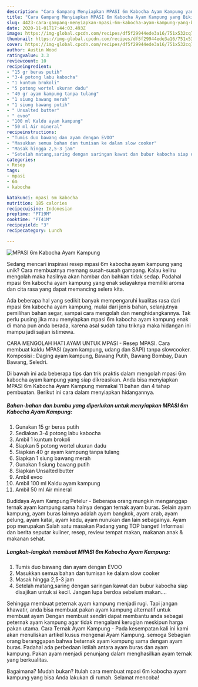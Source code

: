 ```yaml
---
description: "Cara Gampang Menyiapkan MPASI 6m Kabocha Ayam Kampung yang Bikin Ngiler"
title: "Cara Gampang Menyiapkan MPASI 6m Kabocha Ayam Kampung yang Bikin Ngiler"
slug: 4423-cara-gampang-menyiapkan-mpasi-6m-kabocha-ayam-kampung-yang-bikin-ngiler
date: 2020-11-01T17:44:03.493Z
image: https://img-global.cpcdn.com/recipes/df5f29944ede3a16/751x532cq70/mpasi-6m-kabocha-ayam-kampung-foto-resep-utama.jpg
thumbnail: https://img-global.cpcdn.com/recipes/df5f29944ede3a16/751x532cq70/mpasi-6m-kabocha-ayam-kampung-foto-resep-utama.jpg
cover: https://img-global.cpcdn.com/recipes/df5f29944ede3a16/751x532cq70/mpasi-6m-kabocha-ayam-kampung-foto-resep-utama.jpg
author: Austin Wood
ratingvalue: 3.3
reviewcount: 10
recipeingredient:
- "15 gr beras putih"
- "3-4 potong labu kabocha"
- "1 kuntum brokoli"
- "5 potong wortel ukuran dadu"
- "40 gr ayam kampung tanpa tulang"
- "1 siung bawang merah"
- "1 siung bawang putih"
- " Unsalted butter"
- " evoo"
- "100 ml Kaldu ayam kampung"
- "50 ml Air mineral"
recipeinstructions:
- "Tumis duo bawang dan ayam dengan EVOO"
- "Masukkan semua bahan dan tumisan ke dalam slow cooker"
- "Masak hingga 2,5-3 jam"
- "Setelah matang,saring dengan saringan kawat dan bubur kabocha siap disajikan untuk si kecil. Jangan lupa berdoa sebelum makan...."
categories:
- Resep
tags:
- mpasi
- 6m
- kabocha

katakunci: mpasi 6m kabocha 
nutrition: 185 calories
recipecuisine: Indonesian
preptime: "PT19M"
cooktime: "PT41M"
recipeyield: "3"
recipecategory: Lunch

---
```



![MPASI 6m Kabocha Ayam Kampung](https://img-global.cpcdn.com/recipes/df5f29944ede3a16/751x532cq70/mpasi-6m-kabocha-ayam-kampung-foto-resep-utama.jpg)

Sedang mencari inspirasi resep mpasi 6m kabocha ayam kampung yang unik? Cara membuatnya memang susah-susah gampang. Kalau keliru mengolah maka hasilnya akan hambar dan bahkan tidak sedap. Padahal mpasi 6m kabocha ayam kampung yang enak selayaknya memiliki aroma dan cita rasa yang dapat memancing selera kita.

Ada beberapa hal yang sedikit banyak mempengaruhi kualitas rasa dari mpasi 6m kabocha ayam kampung, mulai dari jenis bahan, selanjutnya pemilihan bahan segar, sampai cara mengolah dan menghidangkannya. Tak perlu pusing jika mau menyiapkan mpasi 6m kabocha ayam kampung enak di mana pun anda berada, karena asal sudah tahu triknya maka hidangan ini mampu jadi sajian istimewa.

CARA MENGOLAH HATI AYAM UNTUK MPASI - Resep MPASI. Cara membuat kaldu MPASI (ayam kampung, udang dan SAPI) tanpa slowcooker. Komposisi : Daging ayam kampung, Bawang Putih, Bawang Bombay, Daun Bawang, Seledri.


Di bawah ini ada beberapa tips dan trik praktis dalam mengolah mpasi 6m kabocha ayam kampung yang siap dikreasikan. Anda bisa menyiapkan MPASI 6m Kabocha Ayam Kampung memakai 11 bahan dan 4 tahap pembuatan. Berikut ini cara dalam menyiapkan hidangannya.

<!--inarticleads1-->

##### Bahan-bahan dan bumbu yang diperlukan untuk menyiapkan MPASI 6m Kabocha Ayam Kampung:

1. Gunakan 15 gr beras putih
1. Sediakan 3-4 potong labu kabocha
1. Ambil 1 kuntum brokoli
1. Siapkan 5 potong wortel ukuran dadu
1. Siapkan 40 gr ayam kampung tanpa tulang
1. Siapkan 1 siung bawang merah
1. Gunakan 1 siung bawang putih
1. Siapkan  Unsalted butter
1. Ambil  evoo
1. Ambil 100 ml Kaldu ayam kampung
1. Ambil 50 ml Air mineral


Budidaya Ayam Kampung Petelur - Beberapa orang mungkin menganggap ternak ayam kampung sama halnya dengan ternak ayam buras. Selain ayam kampung, ayam buras lainnya adalah ayam bangkok, ayam arab, ayam pelung, ayam katai, ayam kedu, ayam nunukan dan lain sebagainya. Ayam pop merupakan Salah satu masakan Padang yang TOP banget! Informasi dan berita seputar kuliner, resep, review tempat makan, makanan anak &amp; makanan sehat. 

<!--inarticleads2-->

##### Langkah-langkah membuat MPASI 6m Kabocha Ayam Kampung:

1. Tumis duo bawang dan ayam dengan EVOO
1. Masukkan semua bahan dan tumisan ke dalam slow cooker
1. Masak hingga 2,5-3 jam
1. Setelah matang,saring dengan saringan kawat dan bubur kabocha siap disajikan untuk si kecil. Jangan lupa berdoa sebelum makan....


Sehingga membuat peternak ayam kampung menjadi rugi. Tapi jangan khawatir, anda bisa membuat pakan ayam kampung alternatif untuk membuat ayam Dengan membuat sendiri dapat membantu anda sebagai peternak ayam kampung agar tidak mengalami kerugian meskipun harga pakan utama. Cara Ternak Ayam Kampung - Pada kesempatan kali ini kami akan menuliskan artikel kusus mengenai Ayam Kampung. semoga Sebagian orang beranggapan bahwa beternak ayam kampung sama dengan ayam buras. Padahal ada perbedaan istilah antara ayam buras dan ayam kampung. Pakan ayam menjadi penunjang dalam menghasilkan ayam ternak yang berkualitas. 

Bagaimana? Mudah bukan? Itulah cara membuat mpasi 6m kabocha ayam kampung yang bisa Anda lakukan di rumah. Selamat mencoba!
